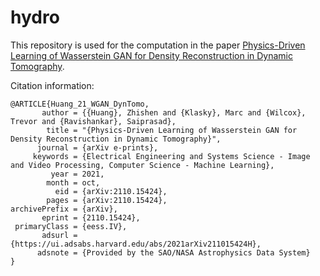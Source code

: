 # hydro
This repository is used for the computation in the paper [Physics-Driven Learning of Wasserstein GAN for Density Reconstruction in Dynamic Tomography](https://arxiv.org/abs/2110.15424).

Citation information:

```
@ARTICLE{Huang_21_WGAN_DynTomo,
       author = {{Huang}, Zhishen and {Klasky}, Marc and {Wilcox}, Trevor and {Ravishankar}, Saiprasad},
        title = "{Physics-Driven Learning of Wasserstein GAN for Density Reconstruction in Dynamic Tomography}",
      journal = {arXiv e-prints},
     keywords = {Electrical Engineering and Systems Science - Image and Video Processing, Computer Science - Machine Learning},
         year = 2021,
        month = oct,
          eid = {arXiv:2110.15424},
        pages = {arXiv:2110.15424},
archivePrefix = {arXiv},
       eprint = {2110.15424},
 primaryClass = {eess.IV},
       adsurl = {https://ui.adsabs.harvard.edu/abs/2021arXiv211015424H},
      adsnote = {Provided by the SAO/NASA Astrophysics Data System}
}

```
